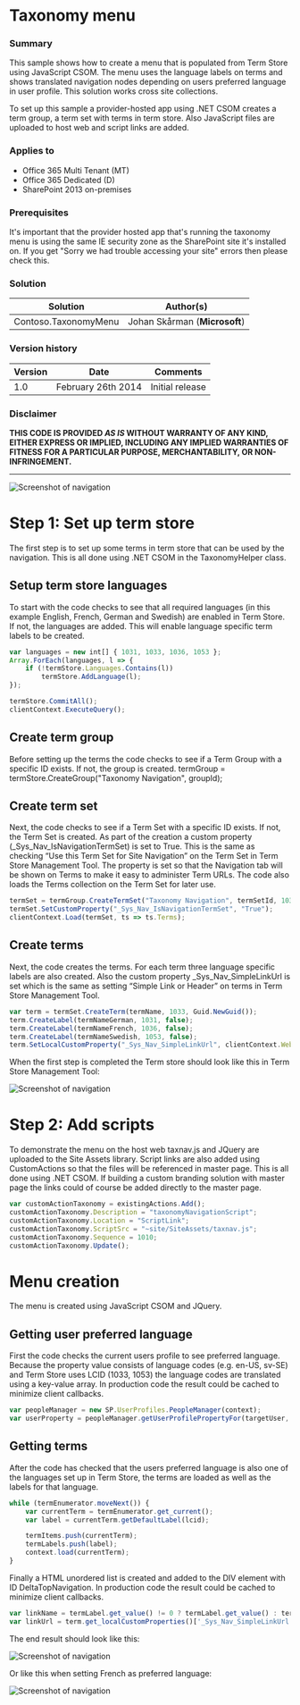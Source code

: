 # Taxonomy menu #

### Summary ###
This sample shows how to create a menu that is populated from Term Store using JavaScript CSOM. The menu uses the language labels on terms and shows translated navigation nodes depending on users preferred language in user profile. This solution works cross site collections.

To set up this sample a provider-hosted app using  .NET CSOM creates a term group, a term set with terms in term store. Also JavaScript files are uploaded to host web and script links are added.

### Applies to ###
-  Office 365 Multi Tenant (MT)
-  Office 365 Dedicated (D)
-  SharePoint 2013 on-premises

### Prerequisites ###
It's important that the provider hosted app that's running the taxonomy menu is using the same IE security zone as the SharePoint site it's installed on. If you get "Sorry we had trouble accessing your site" errors then please check this.

### Solution ###
Solution | Author(s)
---------|----------
Contoso.TaxonomyMenu | Johan Skårman (**Microsoft**)

### Version history ###
Version  | Date | Comments
---------| -----| --------
1.0  | February 26th 2014 | Initial release

### Disclaimer ###
**THIS CODE IS PROVIDED *AS IS* WITHOUT WARRANTY OF ANY KIND, EITHER EXPRESS OR IMPLIED, INCLUDING ANY IMPLIED WARRANTIES OF FITNESS FOR A PARTICULAR PURPOSE, MERCHANTABILITY, OR NON-INFRINGEMENT.**


----------

![Screenshot of navigation](http://i.imgur.com/Pa28h5K.png "Screenshot of navigation")

# Step 1: Set up term store #

The first step is to set up some terms in term store that can be used by the navigation. This is all done using .NET CSOM in the TaxonomyHelper class. 

## Setup term store languages ##

To start with the code checks to see that all required languages (in this example English, French, German and Swedish) are enabled in Term Store. If not, the languages are added. This will enable language specific term labels to be created.

```javascript
var languages = new int[] { 1031, 1033, 1036, 1053 };
Array.ForEach(languages, l => { 
    if (!termStore.Languages.Contains(l)) 
        termStore.AddLanguage(l); 
});

termStore.CommitAll();
clientContext.ExecuteQuery();
```

## Create term group ##
Before setting up the terms the code checks to see if a Term Group with a specific ID exists. If not, the group is created.
termGroup = termStore.CreateGroup("Taxonomy Navigation", groupId);

## Create term set ##
Next, the code checks to see if a Term Set with a specific ID exists. If not, the Term Set is created. As part of the creation a custom property (_Sys_Nav_IsNavigationTermSet) is set to True. This is the same as checking “Use this Term Set for Site Navigation” on the Term Set in Term Store Management Tool. The property is set so that the Navigation tab will be shown on Terms to make it easy to administer Term URLs. The code also loads the Terms collection on the Term Set for later use.

```javascript
termSet = termGroup.CreateTermSet("Taxonomy Navigation", termSetId, 1033);
termSet.SetCustomProperty("_Sys_Nav_IsNavigationTermSet", "True");
clientContext.Load(termSet, ts => ts.Terms);
```

## Create terms ##
Next, the code creates the terms. For each term three language specific labels are also created. Also the custom property _Sys_Nav_SimpleLinkUrl is set which is the same as setting “Simple Link or Header” on terms in Term Store Management Tool.

```javascript
var term = termSet.CreateTerm(termName, 1033, Guid.NewGuid());
term.CreateLabel(termNameGerman, 1031, false);
term.CreateLabel(termNameFrench, 1036, false);
term.CreateLabel(termNameSwedish, 1053, false);
term.SetLocalCustomProperty("_Sys_Nav_SimpleLinkUrl", clientContext.Web.ServerRelativeUrl);
```

When the first step is completed the Term store should look like this in Term Store Management Tool:

![Screenshot of navigation](http://i.imgur.com/tQ1EWih.png "Screenshot of term store")

# Step 2: Add scripts #
To demonstrate the menu on the host web taxnav.js and JQuery are uploaded to the Site Assets library. Script links are also added using CustomActions so that the files will be referenced in master page. This is all done using .NET CSOM. If building a custom branding solution with master page the links could of course be added directly to the master page.

```javascript
var customActionTaxonomy = existingActions.Add();
customActionTaxonomy.Description = "taxonomyNavigationScript";
customActionTaxonomy.Location = "ScriptLink";
customActionTaxonomy.ScriptSrc = "~site/SiteAssets/taxnav.js";
customActionTaxonomy.Sequence = 1010;
customActionTaxonomy.Update();
```

# Menu creation #
The menu is created using JavaScript CSOM and JQuery. 

## Getting user preferred language ##
First the code checks the current users profile to see preferred language. Because the property value consists of language codes (e.g. en-US, sv-SE) and Term Store uses LCID (1033, 1053) the language codes are translated using a key-value array. In production code the result could be cached to minimize client callbacks.

```javascript
var peopleManager = new SP.UserProfiles.PeopleManager(context);
var userProperty = peopleManager.getUserProfilePropertyFor(targetUser, "SPS-MUILanguages");
```

## Getting terms ##
After the code has checked that the users preferred language is also one of the languages set up in Term Store, the terms are loaded as well as the labels for that language.

```javascript
while (termEnumerator.moveNext()) {
    var currentTerm = termEnumerator.get_current();
    var label = currentTerm.getDefaultLabel(lcid);

    termItems.push(currentTerm);
    termLabels.push(label);
    context.load(currentTerm);
}
```

Finally a HTML unordered list is created and added to the DIV element with ID DeltaTopNavigation. In production code the result could be cached to minimize client callbacks.

```javascript
var linkName = termLabel.get_value() != 0 ? termLabel.get_value() : term.get_name();
var linkUrl = term.get_localCustomProperties()['_Sys_Nav_SimpleLinkUrl'];
```

The end result should look like this:

![Screenshot of navigation](http://i.imgur.com/Pa28h5K.png "Screenshot of navigation")

Or like this when setting French as preferred language:

![Screenshot of navigation](http://i.imgur.com/RREfJeT.png "Screenshot of navigation")